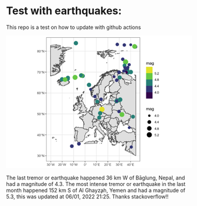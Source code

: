 <!-- README.md is generated from README.Rmd. Please edit that file -->

Test with earthquakes:
======================

This repo is a test on how to update with github actions

![](man/figures/README-unnamed-chunk-2-1.png)

The last tremor or earthquake happened 36 km W of Bāglung, Nepal, and
had a magnitude of 4.3. The most intense tremor or earthquake in the
last month happened 152 km S of Al Ghayz̧ah, Yemen and had a magnitude of
5.3, this was updated at 06/01, 2022 21:25. Thanks stackoverflow!!
